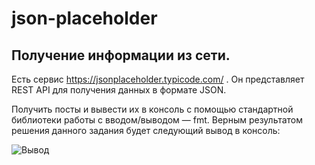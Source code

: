 # json-placeholder
## Получение информации из сети. 

Есть сервис https://jsonplaceholder.typicode.com/ . Он представляет REST API для получения данных в формате JSON.

Получить посты и вывести их в консоль с помощью стандартной библиотеки работы с вводом/выводом — fmt. 
Верным результатом решения данного задания будет следующий вывод в консоль:

![Вывод](https://education.nixsolutions.com/pluginfile.php/8734/mod_page/content/14/beginer.task1.result1.png)
